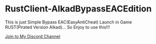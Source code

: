 # RustClient-AlkadBypassEACEdition

This is just Simple Bypass EAC(EasyAntiCheat) Launch in Game RUST(Pirated Version Alkad)... So Enjoy to use this!!!

[Join to My Discord Channel](https://discord.gg/3wqrsx8ZF5)
